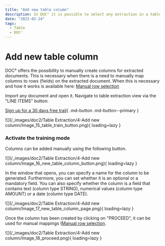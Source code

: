 ```yaml
---
title: "Add new table column"
description: In DOC² it is possible to select any extraction in a table and extract it to a new column
date: "2022-02-24"
tags:
  - Table
  - DOC²
---
```


# Add new table column

DOC² offers the possibility to manually create columns for extracted documents. This is necessary when there is a need to manually map columns to rows (fields) on the extracted document. When this is necessary and how it works is available here: [Manual row selection](/doc2/table-extraction/manual-row-selection/)

Import any document and open it. Navigate to table extraction view via the "LINE ITEMS" button:

[Sign up for a 30 days free trail](https://app.polydocs.io){ .md-button .md-button--primary }

![](/_images/doc2/Table Extraction/4-Add new column/Image_15_table_train_button.png){ loading=lazy }

### Activate the training mode

Columns can be added manually using the following button.

![](/_images/doc2/Table Extraction/4-Add new column/Image_16_new_table_column_button.png){ loading=lazy }

In the window that opens, you can specify a name for the column to be generated. Furthermore, you can set whether it is an optional or a mandatory field. You can also specify whether the column is a field that contains text (column type STRING), numerical values (column type AMOUNT) or a date (column type DATE).

![](/_images/doc2/Table Extraction/4-Add new column/Image_17_new_table_column_page.png){ loading=lazy }

Once the column has been created by clicking on "PROCEED", it can be used for manual mappings ([](/doc2/doc2app/table-train/training-of-table-extraction/manual-row-selection/)[Manual row selection](/doc2/table-extraction/manual-row-selection/).

![](/_images/doc2/Table Extraction/4-Add new column/Image_18_proceed.png){ loading=lazy }
